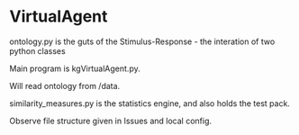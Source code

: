 # VirtualAgent

ontology.py is the guts of the Stimulus-Response - the interation of two python classes

Main program is kgVirtualAgent.py. 

Will read ontology from /data.

similarity_measures.py is the statistics engine, and also holds the test pack.

Observe file structure given in Issues and local config.
